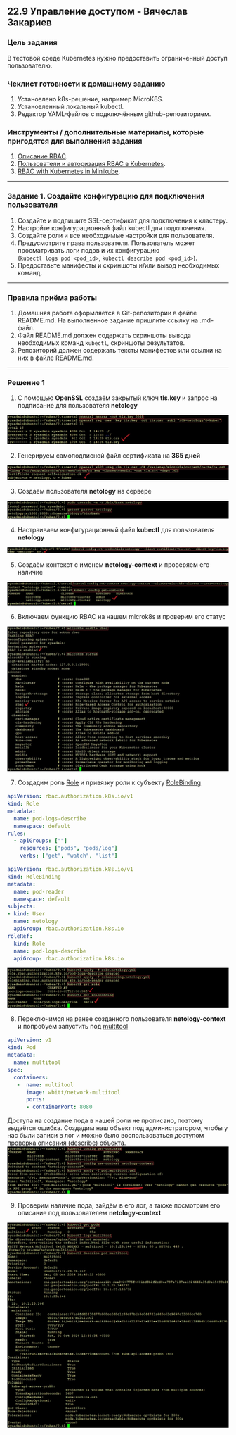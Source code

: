 ## 22.9 Управление доступом - Вячеслав Закариев

### Цель задания

В тестовой среде Kubernetes нужно предоставить ограниченный доступ пользователю.

### Чеклист готовности к домашнему заданию

1. Установлено k8s-решение, например MicroK8S.
2. Установленный локальный kubectl.
3. Редактор YAML-файлов с подключённым github-репозиторием.

### Инструменты / дополнительные материалы, которые пригодятся для выполнения задания

1. [Описание RBAC](https://kubernetes.io/docs/reference/access-authn-authz/rbac/).
2. [Пользователи и авторизация RBAC в Kubernetes](https://habr.com/ru/company/flant/blog/470503/).
3. [RBAC with Kubernetes in Minikube](https://medium.com/@HoussemDellai/rbac-with-kubernetes-in-minikube-4deed658ea7b).

---

### Задание 1. Создайте конфигурацию для подключения пользователя

1. Создайте и подпишите SSL-сертификат для подключения к кластеру.
2. Настройте конфигурационный файл kubectl для подключения.
3. Создайте роли и все необходимые настройки для пользователя.
4. Предусмотрите права пользователя. Пользователь может просматривать логи подов и их конфигурацию \
   (`kubectl logs pod <pod_id>`, `kubectl describe pod <pod_id>`).
6. Предоставьте манифесты и скриншоты и/или вывод необходимых команд.

---

### Правила приёма работы

1. Домашняя работа оформляется в Git-репозитории в файле README.md. На выполненное задание пришлите ссылку на .md-файл.
2. Файл README.md должен содержать скриншоты вывода необходимых команд `kubectl`, скриншоты результатов.
3. Репозиторий должен содержать тексты манифестов или ссылки на них в файле README.md.

---

### Решение 1

1. С помощью **OpenSSL** создаём закрытый ключ **tls.key** и запрос на подписание для пользователя **netology**

![genrsa](https://github.com/SlavaZakariev/netology-kuber/blob/9429a72bb7213e948bdca97c5b4640b0119386f0/2.4/resources/kub_2-9_1.1.jpg)

2. Генерируем самоподписной файл сертификата на **365 дней**

![x509](https://github.com/SlavaZakariev/netology-kuber/blob/9429a72bb7213e948bdca97c5b4640b0119386f0/2.4/resources/kub_2-9_1.2.jpg)

3. Создаём пользователя **netology** на сервере

![useradd](https://github.com/SlavaZakariev/netology-kuber/blob/9429a72bb7213e948bdca97c5b4640b0119386f0/2.4/resources/kub_2-9_1.3.jpg)

4. Настраиваем конфигурационный файл **kubectl** для пользователя **netology**

![ctl](https://github.com/SlavaZakariev/netology-kuber/blob/9429a72bb7213e948bdca97c5b4640b0119386f0/2.4/resources/kub_2-9_1.4.jpg)

5. Создаём контекст с именем **netology-context** и проверяем его наличие

![context](https://github.com/SlavaZakariev/netology-kuber/blob/9429a72bb7213e948bdca97c5b4640b0119386f0/2.4/resources/kub_2-9_1.5.jpg)

6. Включаем функцию RBAC на нашем microk8s и проверим его статус

![rbac](https://github.com/SlavaZakariev/netology-kuber/blob/9429a72bb7213e948bdca97c5b4640b0119386f0/2.4/resources/kub_2-9_1.6.jpg)

7. Создадим роль [Role](https://github.com/SlavaZakariev/netology-kuber/blob/main/2.4/yaml/role.netology.yml) и привязку роли к субъекту [RoleBinding](https://github.com/SlavaZakariev/netology-kuber/blob/main/2.4/yaml/rolebinding.netology.yml)

```yaml
apiVersion: rbac.authorization.k8s.io/v1
kind: Role
metadata:
  name: pod-logs-describe
  namespace: default
rules:
  - apiGroups: [""]
    resources: ["pods", "pods/log"]
    verbs: ["get", "watch", "list"]
```
```yaml
apiVersion: rbac.authorization.k8s.io/v1
kind: RoleBinding
metadata:
  name: pod-reader
  namespace: default
subjects:
- kind: User
  name: netology
  apiGroup: rbac.authorization.k8s.io
roleRef:
  kind: Role
  name: pod-logs-describe
  apiGroup: rbac.authorization.k8s.io
```
![role-rolebinding](https://github.com/SlavaZakariev/netology-kuber/blob/9429a72bb7213e948bdca97c5b4640b0119386f0/2.4/resources/kub_2-9_1.7.jpg)

8. Переключимся на ранее созданного пользователя **netology-context** и попробуем запустить под [multitool](https://github.com/SlavaZakariev/netology-kuber/blob/main/2.4/yaml/pod.multitool.yml)

```yaml
apiVersion: v1
kind: Pod
metadata:
  name: multitool
spec:
  containers:
   -  name: multitool
      image: wbitt/network-multitool
      ports:
      - containerPort: 8080
```
Доступа на создание пода в нашей роли не прописано, поэтому выдаётся ошибка. Создадим наш объект под администратором, чтобы у нас были записи в лог и можно было воспользоваться доступом проверка описания (describe) объекта.
![switch-user](https://github.com/SlavaZakariev/netology-kuber/blob/9429a72bb7213e948bdca97c5b4640b0119386f0/2.4/resources/kub_2-9_1.8.jpg)

9. Проверим наличие пода, зайдём в его лог, а также посмотрим его описание под пользователем **netology-context**

![log](https://github.com/SlavaZakariev/netology-kuber/blob/9429a72bb7213e948bdca97c5b4640b0119386f0/2.4/resources/kub_2-9_1.9.jpg)
